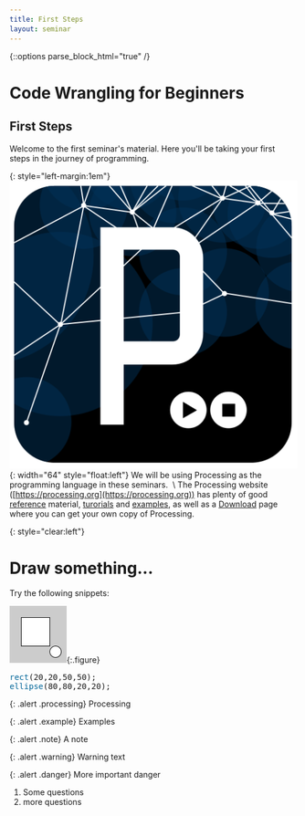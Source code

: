 ```yaml
---
title: First Steps
layout: seminar
---
```

{::options parse_block_html="true" /}

# Code Wrangling for Beginners

## First Steps

Welcome to the first seminar's material.  Here you'll be taking your first steps in the journey of programming.


{: style="left-margin:1em"}
![Processing](assets/Processing_Logo.svg){: width="64" style="float:left"}
We will be using Processing as the programming language in these seminars. &nbsp;\\
The Processing website ([https://processing.org](https://processing.org))
has plenty of good [reference](https://processing.org/reference/) material, [turorials](https://processing.org/tutorials/) and [examples](https://processing.org/examples/), as well as a [Download](https://processing.org/download/) page where you can get your own copy of Processing.

{: style="clear:left"}
#  Draw something...

Try the following snippets:

![example](assets/Example01.png){:.figure}
<div class="alert processing" rel="processing">
<pre>
<span style="color: #006699;">rect</span>(20,20,50,50);
<span style="color: #006699;">ellipse</span>(80,80,20,20);
</pre>
</div>



{: .alert .processing}
Processing

{: .alert .example}
Examples

{: .alert .note}
A note

{: .alert .warning}
Warning text

{: .alert .danger}
More important danger

<div class="alert question">

 1. Some questions
 1. more questions

 </div>
